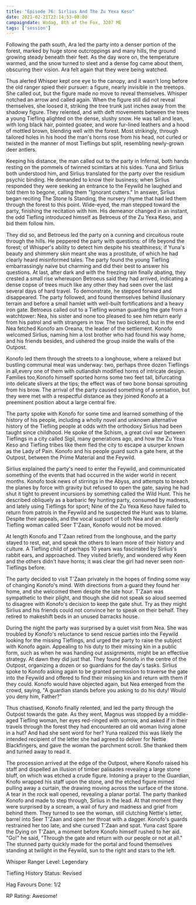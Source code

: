 ```yaml
---
title: "Episode 76: Sirlius And The Zu Yexa Keso"
date: 2021-02-21T22:14:53-08:00
campaigndate: Wodag, 8th of the Fox, 3207 ME
tags: ['session']
---
```


Following the path south, Ara led the party into a denser portion of the forest, marked by huge stone outcroppings and many hills, the ground growing steady beneath their feet. As the day wore on, the temperature warmed, and the snow turned to sleet and a dense fog came about them, obscuring their vision. Ara felt again that they were being watched.

Thus alerted Whisper kept one eye to the canopy, and it wasn't long before the old ranger spied their pursuer: a figure, nearly invisible in the treetops. She called out, but the figure made no move to reveal themselves. Whisper notched an arrow and called again. When the figure still did not reveal themselves, she loosed it, striking the tree trunk just inches away from the shadowy figure. They relented, and with deft movements between the trees a young Tiefling alighted on the dense, slushy snow. He was tall and lean, with long black hair, pointed goatee, and wore fur-lined leathers and a hood of mottled brown, blending well with the forest. Most strikingly, through tailored holes in his hood the man's horns rose from his head, not curled or twisted in the manner of most Tieflings but split, resembling newly-grown deer antlers.

Keeping his distance, the man called out to the party in Infernal, both hands resting on the pommels of twinned scimitars at his sides. Yuna and Sirlius both understood him, and Sirlius translated for the party over the residium psychic binding. He demanded to know their business; when Sirlius responded they were seeking an entrance to the Feywild he laughed and told them to begone, calling them "Ignorant cutters." In answer, Sirlius began reciting The Stone Is Standing, the nursery rhyme that had led them through the forest to this point. Wide-eyed, the man stepped toward the party, finishing the recitation with him. His demeanor changed in an instant, the odd Tiefling introduced himself as Betroeus of the Zu Yexa Keso, and bid them follow him.

They did so, and Betroeus led the party on a cunning and circuitous route through the hills. He peppered the party with questions: of life beyond the forest; of Whisper's ability to detect him despite his stealthiness; if Yuna's beauty and shimmery skin meant she was a prostitute, of which he had clearly heard misinformed tales. The party found the young Tiefling embarrassingly naive but charming and did their best to answer his questions. At last, after dark and with the freezing rain finally abating, they crested a small rise whereupon Betroeus said they had arrived, indicating a dense copse of trees much like any other they had seen over the last several days of hard travel. To demonstrate, he stepped forward and disappeared. The party followed, and found themselves behind illusionary terrain and before a small hamlet with well-built fortifications and a heavy iron gate. Betroeus called out to a  Tiefling woman guarding the gate from a watchtower: Nea, his sister and none too pleased to see him return early from his patrol and with strangers in tow. The two bickered, but in the end Nea fetched Konofo am Oreana, the leader of the settlement. Konofo welcomed Sirlius, naming him a lost brother who had found his way home, and his friends besides, and ushered the group inside the walls of the Outpost.

Konofo led them through the streets to a longhouse, where a relaxed but bustling communal meal was underway: two, perhaps three dozen Tieflings in all,every one of them with outlandish modified horns of intricate design. Families too,Konofo himself sported horns some two feet tall, bifurcating into delicate slivers at the tips; the effect was of two bone bonsai sprouting from his brow. The arrival of the party caused something of a sensation, but they were met with a respectful distance as they joined Konofo at a preeminent position about a large central fire.

The party spoke with Konofo for some time and learned something of the history of his people, including a wholly novel and unknown alternative history of the Tiefling people at odds with the orthodoxy Sirlius had been taught since childhood. He spoke of the Schism, a great civil war between Tieflings in a city called Sigil, many generations ago, and how the Zu Yexa Keso and Tiefling tribes like them fled the city to escape a usurper known as the Lady of Pain. Konofo and his people guard such a gate here, at the Outpost, between the Prime Material and the Feywild.

Sirlius explained the party's need to enter the Feywild, and communicated something of the events that had occurred in the wider world in recent months. Konofo took news of stirrings in the Abyss, and attempts to breach the planes by force with gravity but refused to open the gate, saying he had shut it tight to prevent incursions by something called the Wild Hunt. This he described obliquely as a barbaric fey hunting party, consumed by madness, and lately using Tieflings for sport; Nine of the Zu Yexa Keso have failed to return from patrols in the Feywild and he suspected the Hunt was to blame. Despite their appeals, and the vocal support of both Nea and an elderly Tiefling woman called Seer T'Zaan, Konofo would not be moved.

At length Konofo and T'Zaan retired from the longhouse, and the party stayed to rest, eat, and speak the others to learn more of their history and culture. A Tiefling child of perhaps 10 years was fascinated by Sirlius's rabbit ears, and approached. They visited briefly, and wondered why Keen and the others didn't have horns; it was clear the girl had never seen non-Tieflings before. 

The party decided to visit T'Zaan privately in the hopes of finding some way of changing Konofo's mind. With directions from a guard they found her home, and she welcomed them despite the late hour. T'Zaan was sympathetic to their plight, and though she did not speak so aloud seemed to disagree with Konofo's decision to keep the gate shut. Try as they might Sirlius and his friends could not convince her to speak on their behalf. They retired to makeshift beds in an unused barracks house.

During the night the party was surprised by a quiet visit from Nea. She was  troubled by Konofo's reluctance to send rescue parties into the Feywild looking for the missing Tieflings, and urged the party to raise the subject with Konofo again. Appealing to his duty to their missing kin in a public form, such as when he was handing out assignments, might be an effective strategy. At dawn they did just that. They found Konofo in the centre of the Outpost, organizing a dozen or so guardians for the day's tasks. Sirlius spoke to Konofo asking again to be granted permission to traverse the gate into the Feywild and offered to find their missing kin and return with them if they could. Konofo would have objected again, but Nea emerged from the crowd, saying, "A guardian stands before you asking to do his duty! Would you deny him, Father?"

Thus chastised, Konofo finally relented, and led the party through the Outpost towards the gate. As they went, Magnus was stopped by a middle-aged Tiefling woman, her eyes red-ringed with sorrow, and asked if in their travels through the forest they had encountered an old woman living alone in a hut? And had she sent word for her? Yuna realized this was likely the intended recipient of the letter she had agreed to deliver for Nettie Blackfingers, and gave the woman the parchment scroll. She thanked them and turned away to read it.

The procession arrived at the edge of the Outpost, where Konofo raised his staff and dispelled an illusion of timber palisades revealing a large stone bluff, on which was etched a crude figure. Intoning a prayer to the Guardian, Knofo wrapped his staff upon the stone, and the etched figure mimed pulling away a curtain, the drawing moving across the surface of the stone. A tear in the rock wall opened, revealing a planar portal. The party thanked Konofo and made to step through, Sirlius in the lead. At that moment they were surprised by a scream, a wail of fury and madness and grief from behind them. They turned to see the woman, still clutching Nettie's letter, barrel into Seer T'Zaan and open her throat with a dagger. Konofo's guards restrained her too late, and she cursed T'Zaan and spat. Yuna cast Spare the Dying on T'Zaan, a moment before Konofo himself rushed to her aid. "Go!" he said, "Through the gate and return with our people or not at all." The stunned party quickly made for the portal and found themselves standing at twilight in the Feywild, sun  to the right and stars to the left.


Whisper Ranger Level: Legendary

Tiefling History Status: Revised

Hag Favours Done: 1/2

RP Rating: Awesome!
